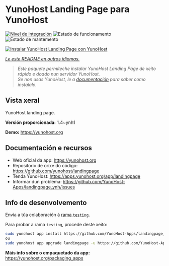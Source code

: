 <!--
NOTA: Este README foi creado automáticamente por <https://github.com/YunoHost/apps/tree/master/tools/readme_generator>
NON debe editarse manualmente.
-->

# YunoHost Landing Page para YunoHost

[![Nivel de integración](https://apps.yunohost.org/badge/integration/landingpage)](https://ci-apps.yunohost.org/ci/apps/landingpage/)
![Estado de funcionamento](https://apps.yunohost.org/badge/state/landingpage)
![Estado de mantemento](https://apps.yunohost.org/badge/maintained/landingpage)

[![Instalar YunoHost Landing Page con YunoHost](https://install-app.yunohost.org/install-with-yunohost.svg)](https://install-app.yunohost.org/?app=landingpage)

*[Le este README en outros idiomas.](./ALL_README.md)*

> *Este paquete permíteche instalar YunoHost Landing Page de xeito rápido e doado nun servidor YunoHost.*  
> *Se non usas YunoHost, le a [documentación](https://yunohost.org/install) para saber como instalalo.*

## Vista xeral

YunoHost landing page.

**Versión proporcionada:** 1.4~ynh1

**Demo:** <https://yunohost.org>
## Documentación e recursos

- Web oficial da app: <https://yunohost.org>
- Repositorio de orixe do código: <https://github.com/yunohost/landingpage>
- Tenda YunoHost: <https://apps.yunohost.org/app/landingpage>
- Informar dun problema: <https://github.com/YunoHost-Apps/landingpage_ynh/issues>

## Info de desenvolvemento

Envía a túa colaboración á [rama `testing`](https://github.com/YunoHost-Apps/landingpage_ynh/tree/testing).

Para probar a rama `testing`, procede deste xeito:

```bash
sudo yunohost app install https://github.com/YunoHost-Apps/landingpage_ynh/tree/testing --debug
ou
sudo yunohost app upgrade landingpage -u https://github.com/YunoHost-Apps/landingpage_ynh/tree/testing --debug
```

**Máis info sobre o empaquetado da app:** <https://yunohost.org/packaging_apps>
